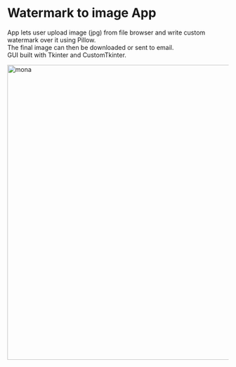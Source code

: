# Watermark to image App
App lets user upload image (jpg) from file browser and write custom watermark over it using Pillow.<br>
The final image can then be downloaded or sent to email.<br>
GUI built with Tkinter and CustomTkinter.

<img width="670" alt="mona" src="https://user-images.githubusercontent.com/102183484/194711051-b2679b46-1811-44a1-ab27-298d83d8acaa.png">
